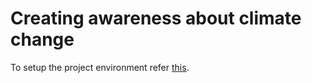 # Creating awareness about climate change

To setup the project environment refer [this](/env_setup.md).
